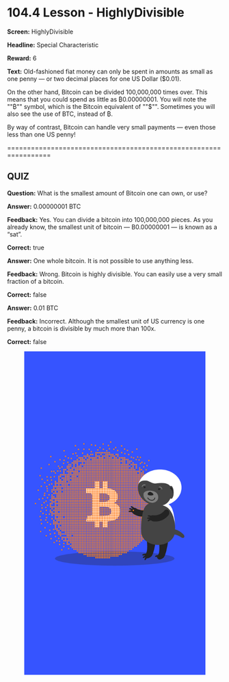 # 104.4 Lesson - HighlyDivisible

**Screen:** HighlyDivisible

**Headline:** Special Characteristic

**Reward:** 6

**Text:** Old-fashioned fiat money can only be spent in amounts as small as one penny — or two decimal places for one US Dollar ($0.01).

On the other hand, Bitcoin can be divided 100,000,000 times over. This means that you could spend as little as ₿0.00000001. You will note the &quot;&quot;₿&quot;&quot; symbol, which is the Bitcoin equivalent of &quot;&quot;$&quot;&quot;. Sometimes you will also see the use of BTC, instead of ₿.

By way of contrast, Bitcoin can handle very small payments — even those less than one US penny!


=================================================================

## QUIZ

**Question:** What is the smallest amount of Bitcoin one can own, or use?


**Answer:** 0.00000001 BTC

**Feedback:** Yes. You can divide a bitcoin into 100,000,000 pieces. As you already know, the smallest unit of bitcoin — B0.00000001 — is known as a “sat”.

**Correct:** true

**Answer:** One whole bitcoin. It is not possible to use anything less.

**Feedback:** Wrong. Bitcoin is highly divisible. You can easily use a very small fraction of a bitcoin.

**Correct:** false

**Answer:** 0.01 BTC

**Feedback:** Incorrect. Although the smallest unit of US currency is one penny, a bitcoin is divisible by much more than 100x.

**Correct:** false


<figure><img src="../.gitbook/assets/image (17).png" alt=""><figcaption></figcaption></figure>

